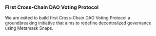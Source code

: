 ### First Cross-Chain DAO Voting Protocol
  We are exited to build first Cross-Chain DAO Voting Protocol a groundbreaking initiative that aims to redefine decentralized governance using Metamask Snaps.





